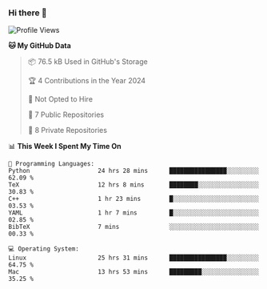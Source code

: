 ### Hi there 👋

<!--
**huayuan4396/huayuan4396** is a ✨ _special_ ✨ repository because its `README.md` (this file) appears on your GitHub profile.

Here are some ideas to get you started:

- 🔭 I’m currently working on ...
- 🌱 I’m currently learning ...
- 👯 I’m looking to collaborate on ...
- 🤔 I’m looking for help with ...
- 💬 Ask me about ...
- 📫 How to reach me: ...
- 😄 Pronouns: ...
- ⚡ Fun fact: ...
-->

<!--START_SECTION:waka-->
![Profile Views](http://img.shields.io/badge/Profile%20Views-18-blue)

**🐱 My GitHub Data** 

> 📦 76.5 kB Used in GitHub's Storage 
 > 
> 🏆 4 Contributions in the Year 2024
 > 
> 🚫 Not Opted to Hire
 > 
> 📜 7 Public Repositories 
 > 
> 🔑 8 Private Repositories 
 > 
📊 **This Week I Spent My Time On** 

```text
💬 Programming Languages: 
Python                   24 hrs 28 mins      ████████████████░░░░░░░░░   62.09 % 
TeX                      12 hrs 8 mins       ████████░░░░░░░░░░░░░░░░░   30.83 % 
C++                      1 hr 23 mins        █░░░░░░░░░░░░░░░░░░░░░░░░   03.53 % 
YAML                     1 hr 7 mins         █░░░░░░░░░░░░░░░░░░░░░░░░   02.85 % 
BibTeX                   7 mins              ░░░░░░░░░░░░░░░░░░░░░░░░░   00.33 % 

💻 Operating System: 
Linux                    25 hrs 31 mins      ████████████████░░░░░░░░░   64.75 % 
Mac                      13 hrs 53 mins      █████████░░░░░░░░░░░░░░░░   35.25 % 
```


<!--END_SECTION:waka-->

